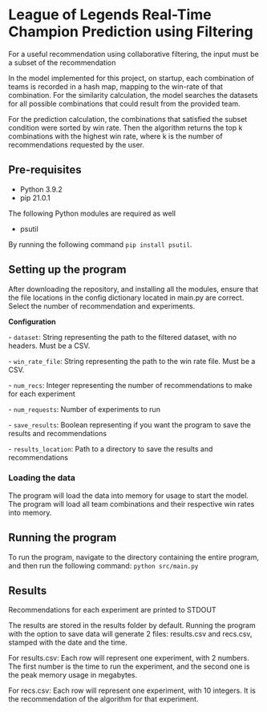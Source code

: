 # League of Legends Real-Time Champion Prediction using Filtering

For a useful recommendation using collaborative filtering, the input must be a subset of the recommendation

In the model implemented for this project, on startup, each combination of teams is recorded in a hash map, mapping to the win-rate of that combination. For the similarity calculation, the model searches the datasets for all possible combinations that could result from the provided team. 

For the prediction calculation, the combinations that satisfied the subset condition were sorted by win rate. Then the algorithm returns the top k combinations with the highest win rate, where k is the number of recommendations requested by the user. 

## Pre-requisites

- Python 3.9.2
- pip 21.0.1

The following Python modules are required as well

- psutil

By running the following command ```pip install psutil```. 

## Setting up the program 

After downloading the repository, and installing all the modules, ensure that the file locations in the config dictionary located in main.py are correct. Select the number of recommendation and experiments.

**Configuration**

 \- ```dataset```:  String representing the path to the filtered dataset, with no headers. Must be a CSV. 

 \- ```win_rate_file```: String representing the path to the win rate file. Must be a CSV.

 \- ```num_recs```: Integer representing the number of recommendations to make for each experiment

\- ```num_requests```: Number of experiments to run

 \- ```save_results```: Boolean representing if you want the program to save the results and recommendations

 \- ```results_location```: Path to a directory to save the results and recommendations

### Loading the data

The program will load the data into memory for usage to start the model. The program will load all team combinations and their respective win rates into   memory. 

## Running the program

To run the program, navigate to the directory containing the entire program, and then run the following command: ```python src/main.py```

## Results

Recommendations for each experiment are printed to STDOUT

The results are stored in the results folder by default. Running the program with the option to save data will generate 2 files: results.csv and recs.csv, stamped with the date and the time. 

For results.csv: Each row will represent one experiment, with 2 numbers. The first number is the time to run the experiment, and the second one is the peak memory usage in megabytes. 

For recs.csv: Each row will represent one experiment, with 10 integers. It is the recommendation of the algorithm for that experiment.